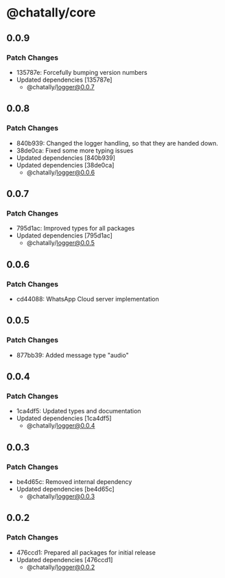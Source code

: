 # @chatally/core

## 0.0.9

### Patch Changes

- 135787e: Forcefully bumping version numbers
- Updated dependencies [135787e]
  - @chatally/logger@0.0.7

## 0.0.8

### Patch Changes

- 840b939: Changed the logger handling, so that they are handed down.
- 38de0ca: Fixed some more typing issues
- Updated dependencies [840b939]
- Updated dependencies [38de0ca]
  - @chatally/logger@0.0.6

## 0.0.7

### Patch Changes

- 795d1ac: Improved types for all packages
- Updated dependencies [795d1ac]
  - @chatally/logger@0.0.5

## 0.0.6

### Patch Changes

- cd44088: WhatsApp Cloud server implementation

## 0.0.5

### Patch Changes

- 877bb39: Added message type "audio"

## 0.0.4

### Patch Changes

- 1ca4df5: Updated types and documentation
- Updated dependencies [1ca4df5]
  - @chatally/logger@0.0.4

## 0.0.3

### Patch Changes

- be4d65c: Removed internal dependency
- Updated dependencies [be4d65c]
  - @chatally/logger@0.0.3

## 0.0.2

### Patch Changes

- 476ccd1: Prepared all packages for initial release
- Updated dependencies [476ccd1]
  - @chatally/logger@0.0.2
